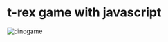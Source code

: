 # t-rex game with javascript 
![dinogame](https://user-images.githubusercontent.com/73641653/128568870-e9b6da26-f090-4726-b817-cb761d4df376.png)
